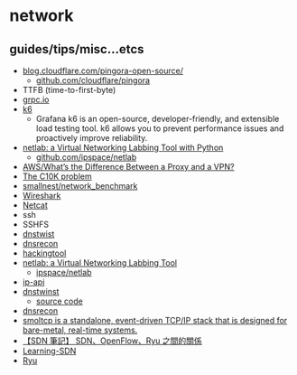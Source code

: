 # network

## guides/tips/misc...etcs

* [blog.cloudflare.com/pingora-open-source/](https://blog.cloudflare.com/pingora-open-source/)
    * [github.com/cloudflare/pingora](https://github.com/cloudflare/pingora)
* TTFB (time-to-first-byte)
* [grpc.io](https://grpc.io/)
* [k6](https://grafana.com/docs/k6/latest/)
    * Grafana k6 is an open-source, developer-friendly, and extensible load testing tool. k6 allows you to prevent performance issues and proactively improve reliability.
* [netlab: a Virtual Networking Labbing Tool with Python](https://netlab.tools/)
    * [github.com/ipspace/netlab](https://github.com/ipspace/netlab)
* [AWS/What’s the Difference Between a Proxy and a VPN?](https://aws.amazon.com/compare/the-difference-between-proxy-and-vpn/)
* [The C10K problem](http://www.kegel.com/c10k.html)
* [smallnest/network_benchmark](https://github.com/smallnest/network_benchmark)
* [Wireshark](https://www.wireshark.org/)
* [Netcat](https://nc110.sourceforge.io/)
* ssh
* SSHFS
* [dnstwist](https://github.com/elceef/dnstwist)
* [dnsrecon](https://salsa.debian.org/pkg-security-team/dnsrecon)
* [hackingtool](https://github.com/Z4nzu/hackingtool)
* [netlab: a Virtual Networking Labbing Tool](https://netlab.tools/#)
    * [ipspace/netlab](https://github.com/ipspace/netlab)
* [ip-api](https://ip-api.com/)
* [dnstwinst](https://dnstwist.it/)
    * [source code](https://github.com/elceef/dnstwist)
* [dnsrecon](https://salsa.debian.org/pkg-security-team/dnsrecon)
* [smoltcp is a standalone, event-driven TCP/IP stack that is designed for bare-metal, real-time systems.](https://github.com/smoltcp-rs/smoltcp)
* [【SDN 筆記】 SDN、OpenFlow、Ryu 之間的關係](https://joechang0113.github.io/2019/11/18/Learning-SDN.html)
* [Learning-SDN](https://github.com/YanHaoChen/Learning-SDN)
* [Ryu](https://pypi.org/project/ryu/)